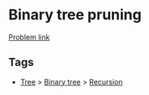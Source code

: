 # Binary tree pruning

[Problem link](https://leetcode.com/problems/binary-tree-pruning)

## Tags

* [Tree](/README.md#Tree) > [Binary tree](/README.md#Tree-Binary_tree) > [Recursion](/README.md#Tree-Binary_tree-Recursion)
